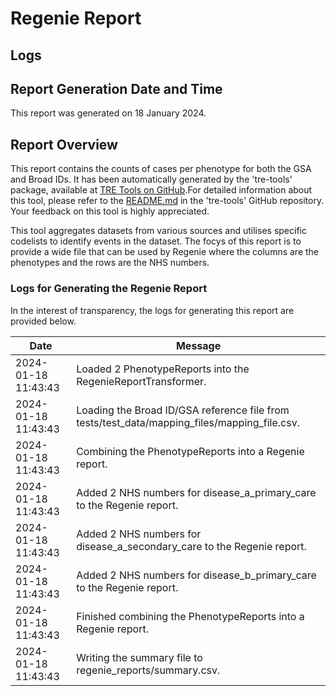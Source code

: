 # Regenie Report

## Logs

## Report Generation Date and Time

This report was generated on 18 January 2024.

## Report Overview

This report contains the counts of cases per phenotype for both the GSA and Broad IDs. It has been automatically generated by the 'tre-tools' package, available at [TRE Tools on GitHub](https://github.com/genes-and-health/tre-tools).For detailed information about this tool, please refer to the [README.md](https://github.com/genes-and-health/tre-tools/blob/main/README.md) in the 'tre-tools' GitHub repository. Your feedback on this tool is highly appreciated.

This tool aggregates datasets from various sources and utilises specific codelists to identify events in the dataset.  The focys of this report is to provide a wide file that can be used by Regenie where the columns are the phenotypes and the rows are the NHS numbers. 

### Logs for Generating the Regenie Report

In the interest of transparency, the logs for generating this report are provided below.

| Date | Message |
| --- | --- |
| 2024-01-18 11:43:43 | Loaded 2 PhenotypeReports into the RegenieReportTransformer. |
| 2024-01-18 11:43:43 | Loading the Broad ID/GSA reference file from tests/test_data/mapping_files/mapping_file.csv. |
| 2024-01-18 11:43:43 | Combining the PhenotypeReports into a Regenie report. |
| 2024-01-18 11:43:43 | Added 2 NHS numbers for disease_a_primary_care to the Regenie report. |
| 2024-01-18 11:43:43 | Added 2 NHS numbers for disease_a_secondary_care to the Regenie report. |
| 2024-01-18 11:43:43 | Added 2 NHS numbers for disease_b_primary_care to the Regenie report. |
| 2024-01-18 11:43:43 | Finished combining the PhenotypeReports into a Regenie report. |
| 2024-01-18 11:43:43 | Writing the summary file to regenie_reports/summary.csv. |


